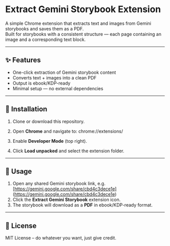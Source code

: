 # Extract Gemini Storybook Extension

A simple Chrome extension that extracts text and images from Gemini storybooks and saves them as a PDF.  
Built for storybooks with a consistent structure — each page containing an image and a corresponding text block.  

---

## ✨ Features
- One-click extraction of Gemini storybook content  
- Converts text + images into a clean PDF  
- Output is ebook/KDP-ready  
- Minimal setup — no external dependencies  

---

## 🚀 Installation
1. Clone or download this repository.  
2. Open **Chrome** and navigate to:  chrome://extensions/

3. Enable **Developer Mode** (top right).  
4. Click **Load unpacked** and select the extension folder.  

---

## 📖 Usage
1. Open any shared Gemini storybook link, e.g.  
[https://gemini.google.com/share/cbd4c3dece1e] (https://gemini.google.com/share/cbd4c3dece1e)  
2. Click the **Extract Gemini Storybook** extension icon.  
3. The storybook will download as a **PDF** in ebook/KDP-ready format.  

---


## 📄 License
MIT License – do whatever you want, just give credit.  
